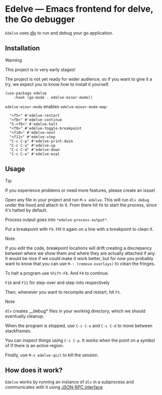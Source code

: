 # Edelve — Emacs frontend for delve, the Go debugger

`Edelve` uses [dlv](https://github.com/go-delve/delve) to run and debug your go application.

## Installation
> [!WARNING]
> This project is in very early stages!

The project is not yet ready for wider audience, so if you want to
give it a try, we expect you to know how to install it yourself.

```elisp
(use-package edelve
    :hook (go-mode . edelve-minor-mode))
```

`edelve-minor-mode` enables `edelve-minor-mode-map`:

```
  "<f5>" #'edelve-restart
  "<f8>" #'edelve-continue
  "S-<f8>" #'edelve-halt
  "<f9>" #'edelve-toggle-breakpoint
  "<f10>" #'edelve-next
  "<f11>" #'edelve-step
  "C-c C-p" #'edelve-print-dwim
  "C-c C-u" #'edelve-up
  "C-c C-d" #'edelve-down
  "C-c C-e" #'edelve-eval
```

## Usage

> [!TIP]
> If you experience problems or need more features, please create an issue!

Open any file in your project and run `M-x edelve`.
This will run `dlv debug` under the hood and attach to it.
From there hit `F8` to start the process, since it's halted by default.

Process output goes into `*edelve-process-output*`.

Put a breakpoint with `F9`. Hit it again on a line with a breakpoint to clean it.

> [!NOTE]
> If you edit the code, breakpoint locations will drift creating a
> discrepancy between where we show them and where they are actually
> attached if any. It would be nice if we could make it work better, but
> for now you probably want to know that you can use `M-:
> (remove-overlays)` to clean the fringes.

To halt a program use `Shift-F8`. And `F8` to continue.

`F10` and `F11` for step-over and step-into respectively

Then, whenever you want to recompile and restart, hit `F5`.

> [!NOTE]
> `dlv` creates __debug* files in your working directory, which we should eventually cleanup.

When the program is stopped, use `C-c C-u` and `C-c C-d` to move between stackframes.

You can inspect things using `C-c C-p`. It works when the
point on a symbol of if there is an active region.

Finally, use `M-x edelve-quit` to kill the session.


## How does it work?
`Edelve` works by running an instance of `dlv` in a subprocess and communicates with it using [JSON-RPC interface](https://github.com/go-delve/delve/blob/master/Documentation/api/json-rpc/README.md)
